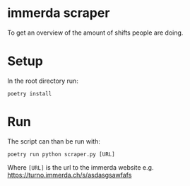 # immerda scraper
To get an overview of the amount of shifts people are doing.


# Setup

In the root directory run:

`poetry install`


# Run

The script can than be run with:

`poetry run python scraper.py [URL]`

Where `[URL]` is the url to the immerda website e.g. https://turno.immerda.ch/s/asdasgsawfafs